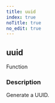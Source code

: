 ```yaml
---
title: uuid
index: true
noTitle: true
no_edit: true
---
```




<div class="vql_item"></div>


## uuid
<span class='vql_type label label-warning pull-right page-header'>Function</span>


### Description

Generate a UUID.

